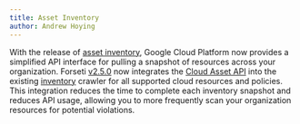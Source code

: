 ```yaml
---
title: Asset Inventory
author: Andrew Hoying
---
```

With the release of [asset inventory](https://www.google.com/url?q=https://cloud.google.com/blog/products/gcp/gain-insights-about-your-gcp-resources-with-asset-inventory&sa=D&source=hangouts&ust=1539109101901000&usg=AFQjCNGWNRSXziSyWifOvmUnu44CyDuI6Q), Google Cloud Platform now provides a
simplified API interface for pulling a snapshot of resources across your
organization. Forseti [v2.5.0](https://github.com/GoogleCloudPlatform/forseti-security/releases) now integrates the [Cloud Asset API](https://cloud.google.com/resource-manager/docs/cloud-asset-inventory/reference/rest/) into the
existing [inventory](https://forsetisecurity.org/docs/v1.1/quickstarts/inventory/index.html) crawler for all supported cloud resources and policies.
This integration reduces the time to complete each inventory snapshot and
reduces API usage, allowing you to more frequently scan your organization
resources for potential violations.
